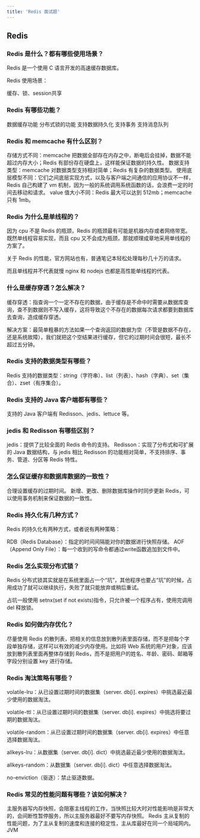 ```yaml
---
title: 'Redis 面试题'
---
```


## Redis

### Redis 是什么？都有哪些使用场景？

Redis 是一个使用 C 语言开发的高速缓存数据库。

Redis 使用场景：

缓存、锁、session共享

### Redis 有哪些功能？

数据缓存功能
分布式锁的功能
支持数据持久化
支持事务
支持消息队列

### Redis 和 memcache 有什么区别？

存储方式不同：memcache 把数据全部存在内存之中，断电后会挂掉，数据不能超过内存大小；Redis 有部份存在硬盘上，这样能保证数据的持久性。
数据支持类型：memcache 对数据类型支持相对简单；Redis 有复杂的数据类型。
使用底层模型不同：它们之间底层实现方式，以及与客户端之间通信的应用协议不一样，Redis 自己构建了 vm 机制，因为一般的系统调用系统函数的话，会浪费一定的时间去移动和请求。
value 值大小不同：Redis 最大可以达到 512mb；memcache 只有 1mb。

### Redis 为什么是单线程的？

因为 cpu 不是 Redis 的瓶颈，Redis 的瓶颈最有可能是机器内存或者网络带宽。既然单线程容易实现，而且 cpu 又不会成为瓶颈，那就顺理成章地采用单线程的方案了。

关于 Redis 的性能，官方网站也有，普通笔记本轻松处理每秒几十万的请求。

而且单线程并不代表就慢 nginx 和 nodejs 也都是高性能单线程的代表。

### 什么是缓存穿透？怎么解决？

缓存穿透：指查询一个一定不存在的数据，由于缓存是不命中时需要从数据库查询，查不到数据则不写入缓存，这将导致这个不存在的数据每次请求都要到数据库去查询，造成缓存穿透。

解决方案：最简单粗暴的方法如果一个查询返回的数据为空（不管是数据不存在，还是系统故障），我们就把这个空结果进行缓存，但它的过期时间会很短，最长不超过五分钟。

### Redis 支持的数据类型有哪些？

Redis 支持的数据类型：string（字符串）、list（列表）、hash（字典）、set（集合）、zset（有序集合）。

### Redis 支持的 Java 客户端都有哪些？

支持的 Java 客户端有 Redisson、jedis、lettuce 等。

### jedis 和 Redisson 有哪些区别？

jedis：提供了比较全面的 Redis 命令的支持。
Redisson：实现了分布式和可扩展的 Java 数据结构，与 jedis 相比 Redisson 的功能相对简单，不支持排序、事务、管道、分区等 Redis 特性。

### 怎么保证缓存和数据库数据的一致性？

合理设置缓存的过期时间。
新增、更改、删除数据库操作时同步更新 Redis，可以使用事务机制来保证数据的一致性。

### Redis 持久化有几种方式？

Redis 的持久化有两种方式，或者说有两种策略：

RDB（Redis Database）：指定的时间间隔能对你的数据进行快照存储。
AOF（Append Only File）：每一个收到的写命令都通过write函数追加到文件中。

### Redis 怎么实现分布式锁？

Redis 分布式锁其实就是在系统里面占一个“坑”，其他程序也要占“坑”的时候，占用成功了就可以继续执行，失败了就只能放弃或稍后重试。

占坑一般使用 setnx(set if not exists)指令，只允许被一个程序占有，使用完调用 del 释放锁。

### Redis 如何做内存优化？

尽量使用 Redis 的散列表，把相关的信息放到散列表里面存储，而不是把每个字段单独存储，这样可以有效的减少内存使用。比如将 Web 系统的用户对象，应该放到散列表里面再整体存储到 Redis，而不是把用户的姓名、年龄、密码、邮箱等字段分别设置 key 进行存储。

### Redis 淘汰策略有哪些？

volatile-lru：从已设置过期时间的数据集（server. db[i]. expires）中挑选最近最少使用的数据淘汰。

volatile-ttl：从已设置过期时间的数据集（server. db[i]. expires）中挑选将要过期的数据淘汰。

volatile-random：从已设置过期时间的数据集（server. db[i]. expires）中任意选择数据淘汰。

allkeys-lru：从数据集（server. db[i]. dict）中挑选最近最少使用的数据淘汰。

allkeys-random：从数据集（server. db[i]. dict）中任意选择数据淘汰。

no-enviction（驱逐）：禁止驱逐数据。

### Redis 常见的性能问题有哪些？该如何解决？

主服务器写内存快照，会阻塞主线程的工作，当快照比较大时对性能影响是非常大的，会间断性暂停服务，所以主服务器最好不要写内存快照。
Redis 主从复制的性能问题，为了主从复制的速度和连接的稳定性，主从库最好在同一个局域网内。
JVM
